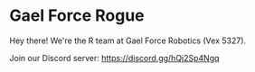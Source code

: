 # Gael Force Rogue

Hey there! We're the R team at Gael Force Robotics (Vex 5327).

Join our Discord server: https://discord.gg/hQj2Sp4Ngq